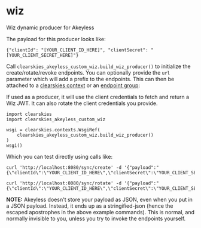 # wiz

Wiz dynamic producer for Akeyless

The payload for this producer looks like:

```
{"clientId": "[YOUR_CLIENT_ID_HERE]", "clientSecret": "[YOUR_CLIENT_SECRET_HERE]"}
```

Call `clearskies_akeyless_custom_wiz.build_wiz_producer()` to initialize the create/rotate/revoke endpoints.  You can
optionally provide the `url` parameter which will add a prefix to the endpoints.  This can then be attached to a
[clearskies context](https://clearskies.info/docs/context/index.html) or an [endpoint group](https://clearskies.info/docs/endpoint-groups/endpoint-groups.html):

If used as a producer, it will use the client credentials to fetch and return a Wiz JWT.  It can also rotate the
client credentials you provide.

```
import clearskies
import clearskies_akeyless_custom_wiz

wsgi = clearskies.contexts.WsgiRef(
    clearskies_akeyless_custom_wiz.build_wiz_producer()
)
wsgi()
```

Which you can test directly using calls like:

```
curl 'http://localhost:8080/sync/create' -d '{"payload":"{\"clientId\":\"YOUR_CLIENT_ID_HERE\",\"clientSecret\":\"YOUR_CLIENT_SECRET_HERE\"}"}'

curl 'http://localhost:8080/sync/rotate' -d '{"payload":"{\"clientId\":\"YOUR_CLIENT_ID_HERE\",\"clientSecret\":\"YOUR_CLIENT_SECRET_HERE\"}"}'
```

**NOTE:** Akeyless doesn't store your payload as JSON, even when you put in a JSON payload.  Instead, it ends up as a stringified-json
(hence the escaped apostrophes in the above example commands).  This is normal, and normally invisible to you, unless you try to invoke the
endpoints yourself.
